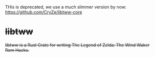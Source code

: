 THis is deprecated, we use a much slimmer version by now: https://github.com/CryZe/libtww-core

# ~~libtww~~

~~libtww is a Rust Crate for writing The Legend of Zelda: The Wind Waker Rom Hacks.~~
